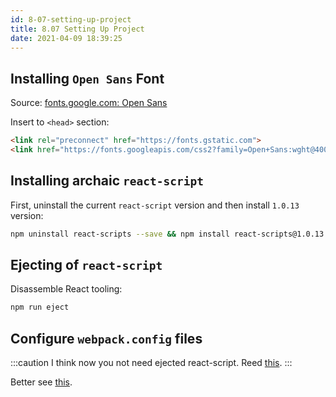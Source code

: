 ```yaml
---
id: 8-07-setting-up-project
title: 8.07 Setting Up Project
date: 2021-04-09 18:39:25
---
```


## Installing `Open Sans` Font

Source: <a href='https://fonts.google.com/specimen/Open+Sans' class='external'>fonts.google.com: Open Sans</a>

Insert to `<head>` section:

```html title="public/index.html"
<link rel="preconnect" href="https://fonts.gstatic.com">
<link href="https://fonts.googleapis.com/css2?family=Open+Sans:wght@400;700&display=swap" rel="stylesheet">
```

## Installing archaic `react-script`

First, uninstall the current `react-script` version and then install `1.0.13` version:

```bash npm2yarn
npm uninstall react-scripts --save && npm install react-scripts@1.0.13 --save
```

## Ejecting of `react-script`

Disassemble React tooling:

```bash npm2yarn
npm run eject
```

## Configure `webpack.config` files

:::caution
I think now you not need ejected react-script. Reed [this](8-06-must-read-enabling-css-module#).
:::

Better see [this](../05-styling-react-components-and-elements/5-10-0-working-with-css-modules#configure-webpackconfig-files).

